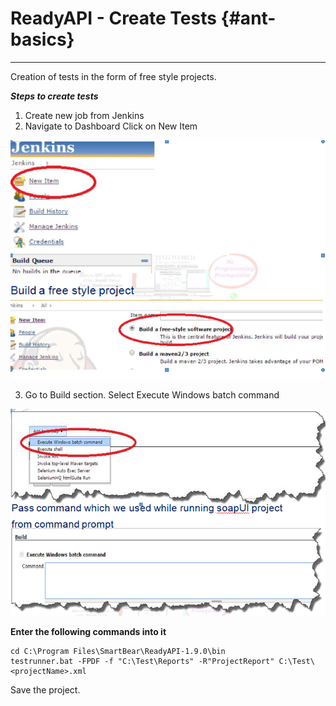 # ReadyAPI - Create Tests {#ant-basics}

---

Creation of tests in the form of free style projects.

_**Steps to create tests**_

1. Create new job from Jenkins
2. Navigate to Dashboard Click on New Item

![](/assets/CreateProject.png)

3.  Go to Build section. Select Execute Windows batch command

![](/assets/CreateProject_2.png)

**Enter the following commands into it**

```
cd C:\Program Files\SmartBear\ReadyAPI-1.9.0\bin
testrunner.bat -FPDF -f "C:\Test\Reports" -R"ProjectReport" C:\Test\<projectName>.xml

```

Save the project.





